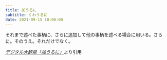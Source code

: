 ```yaml
---
title: 加うるに
subtitle: くわうるに
date: 2021-09-15 10:00:00
---
```


それまで述べた事柄に、さらに追加して他の事柄を述べる場合に用いる。さらに。そのうえ。それだけでなく。

<cite>[デジタル大辞泉「加うるに」](https://dictionary.goo.ne.jp/word/%E5%8A%A0%E3%81%86%E3%82%8B%E3%81%AB/)</cite>より引用
